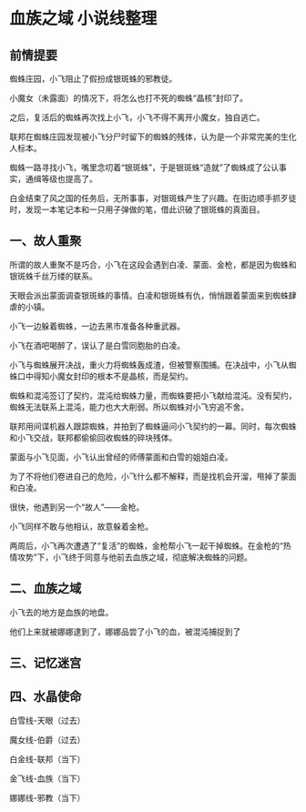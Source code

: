 # 血族之域 小说线整理

## 前情提要

蜘蛛庄园，小飞阻止了假扮成银斑蛛的邪教徒。

小魔女（未露面）的情况下，将怎么也打不死的蜘蛛“晶核”封印了。

之后，复活后的蜘蛛再次找上小飞，小飞不得不离开小魔女，独自逃亡。

联邦在蜘蛛庄园发现被小飞分尸时留下的蜘蛛的残体，认为是一个非常完美的生化人标本。

蜘蛛一路寻找小飞，嘴里念叨着“银斑蛛”，于是银斑蛛“造就”了蜘蛛成了公认事实，通缉等级也提高了。

白金结束了风之国的任务后，无所事事，对银斑蛛产生了兴趣。在街边顺手抓歹徒时，发现一本笔记本和一只用子弹做的笔，借此识破了银斑蛛的真面目。

## 一、故人重聚

所谓的故人重聚不是巧合，小飞在这段会遇到白凌、蒙面、金枪，都是因为蜘蛛和银斑蛛千丝万缕的联系。

天眼会派出蒙面调查银斑蛛的事情。白凌和银斑蛛有仇，悄悄跟着蒙面来到蜘蛛肆虐的小镇。

小飞一边躲着蜘蛛，一边去黑市准备各种重武器。

小飞在酒吧喝醉了，误认了是白雪同胞胎的白凌。

小飞与蜘蛛展开决战，重火力将蜘蛛轰成渣，但被警察围捕。在决战中，小飞从蜘蛛口中得知小魔女封印的根本不是晶核，而是契约。

蜘蛛和混沌签订了契约，混沌给蜘蛛力量，而蜘蛛要把小飞献给混沌。没有契约，蜘蛛无法联系上混沌，能力也大大削弱。所以蜘蛛对小飞穷追不舍。

联邦用间谍机器人跟踪蜘蛛，并拍到了蜘蛛逼问小飞契约的一幕。同时，每次蜘蛛和小飞交战，联邦都偷偷回收蜘蛛的碎块残体。

蒙面与小飞见面，小飞认出曾经的师傅蒙面和白雪的姐姐白凌。

为了不将他们卷进自己的危险，小飞什么都不解释，而是找机会开溜，甩掉了蒙面和白凌。

很快，他遇到另一个“故人”——金枪。

小飞同样不敢与他相认，故意躲着金枪。

两周后，小飞再次遭遇了“复活”的蜘蛛，金枪帮小飞一起干掉蜘蛛。在金枪的“热情攻势”下，小飞终于同意与他前去血族之域，彻底解决蜘蛛的问题。

## 二、血族之域

小飞去的地方是血族的地盘。

他们上来就被娜娜逮到了，娜娜品尝了小飞的血，被混沌捕捉到了





## 三、记忆迷宫



## 四、水晶使命



白雪线-天眼（过去）

魔女线-伯爵（过去）

白金线-联邦（当下）

金飞线-血族（当下）

娜娜线-邪教（当下）